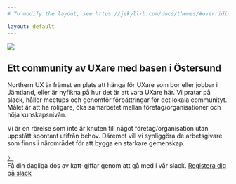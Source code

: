 ```yaml
---
# To modify the layout, see https://jekyllrb.com/docs/themes/#overriding-theme-defaults

layout: default
---
```

<section class="section section--content">
  <div class="inner description">
    <img class="logo" src="{{ '/assets/images/logo.png' | prepend: site.baseurl | prepend: site.url }}">
    <h1 class="description_headline">Ett community av UXare med basen i Östersund</h1>
    <p class="description_text">Northern UX är främst en plats att hänga för UXare som bor eller jobbar i Jämtland, eller är nyfikna på hur det är att vara UXare här. Vi pratar på slack, håller meetups och genomför förbättringar för det lokala communityt. Målet är att ha roligare, öka samarbetet mellan företag/organisationer och höja kunskapsnivån.</p>
    <p class="description_text">Vi är en rörelse som inte är knuten till något företag/organisation utan uppstått spontant utifrån behov. Däremot vill vi synliggöra de arbetsgivare som finns i närområdet för att bygga en starkare gemenskap.</p>
    <div class="scroll_indicator_wrapper"><a class="scroll_indicator_symbol" href="#cta">〉</a></div>
  </div>
</section>
<section id="cta" class="section section--cta">
  <div class="inner cta-wrapper">
    <div class="cta_divider"></div>
    <div class="cta">
      Få din dagliga dos av katt-giffar genom att gå med i vår&nbsp;slack.
      <a class="cta_button cta_button--secondary" href="https://join.slack.com/t/northern-ux/shared_invite/enQtNzgyNzMwMTYyMjQzLTkyOTk0NDM5YmJhYzBjYzZkZGQ2ZDY3YjZkOTliZThhOThiMGI0NWM1NDY0ZjA1YjExMmIzNGFkZjY5N2Y5YmQ">Registera dig på slack</a>
    </div>
  </div>
</section>
